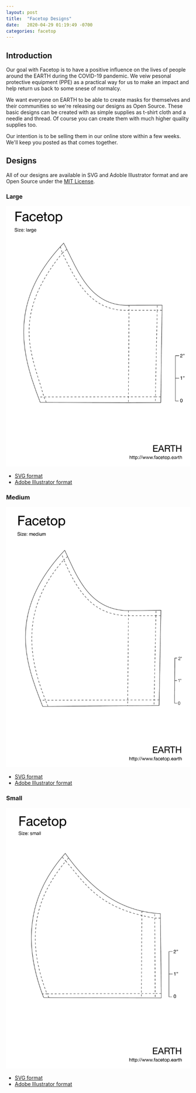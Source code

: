 ```yaml
---
layout: post
title:  "Facetop Designs"
date:   2020-04-29 01:19:49 -0700
categories: facetop
---
```


## Introduction

Our goal with Facetop is to have a positive influence on the lives of people around the EARTH during the COVID-19 pandemic. We veiw pesonal protective equipment (PPE) as a practical way for us to make an impact and help return us back to some snese of normalcy.

We want everyone on EARTH to be able to create masks for themselves and their communities so we're releasing our designs as Open Source. These basic designs can be created with as simple supplies as t-shirt cloth and a needle and thread. Of course you can create them with much higher quality supplies too.

Our intention is to be selling them in our online store within a few weeks. We'll keep you posted as that comes together.

## Designs

All of our designs are available in SVG and Adoble Illustrator format and are Open Source under the [MIT License](https://opensource.org/licenses/MIT).

### Large

![Facetop mask large](/assets/facetop-mask-large.png)

* [SVG format](https://github.com/EarthEngineering/facetop_designs/blob/master/svgs/Facetop-mask-large.svg)
* [Adobe Illustrator format](https://github.com/EarthEngineering/facetop_designs/blob/master/ais/Facetop-mask-large.ai)

### Medium

![Facetop mask medium](/assets/facetop-mask-medium.png)

* [SVG format](https://github.com/EarthEngineering/facetop_designs/blob/master/svgs/Facetop-mask-medium.svg)
* [Adobe Illustrator format](https://github.com/EarthEngineering/facetop_designs/blob/master/ais/Facetop-mask-medium.ai)

### Small

![Facetop mask small](/assets/facetop-mask-small.png)

* [SVG format](https://github.com/EarthEngineering/facetop_designs/blob/master/svgs/Facetop-mask-small.svg)
* [Adobe Illustrator format](https://github.com/EarthEngineering/facetop_designs/blob/master/ais/Facetop-mask-small.ai)
